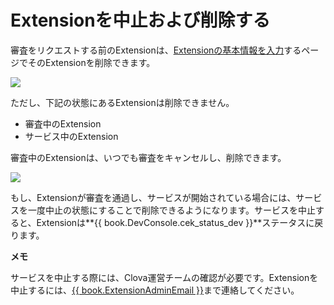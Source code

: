 # Extensionを中止および削除する

審査をリクエストする前のExtensionは、[Extensionの基本情報を入力](/DevConsole/Guides/CEK/Register_Extension.md#InputExtensionInfo)するページでそのExtensionを削除できます。

![](/DevConsole/Resources/Images/DevConsole-Remove_Extension.png)

ただし、下記の状態にあるExtensionは削除できません。

* 審査中のExtension
* サービス中のExtension

審査中のExtensionは、いつでも審査をキャンセルし、削除できます。

![](/DevConsole/Resources/Images/DevConsole-Cancel_Submission.png)

もし、Extensionが審査を通過し、サービスが開始されている場合には、サービスを一度中止の状態にすることで削除できるようになります。サービスを中止すると、Extensionは**{{ book.DevConsole.cek_status_dev }}**ステータスに戻ります。

<div class="note">
  <p><strong>メモ</strong></p>
  <p>サービスを中止する際には、Clova運営チームの確認が必要です。Extensionを中止するには、<a href="mailto:{{ book.ExtensionAdminEmail }}">{{ book.ExtensionAdminEmail }}</a>まで連絡してください。</p>
</div>
